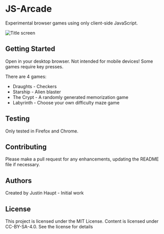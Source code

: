 # JS-Arcade

Experimental browser games using only client-side JavaScript.

![Title screen](home.png)

## Getting Started

Open in your desktop browser. Not intended for mobile devices! Some games require key presses.

There are 4 games:
* Draughts - Checkers
* Starship - Alien blaster
* The Crypt - A randomly generated memorization game
* Labyrinth - Choose your own difficulty maze game

## Testing

Only tested in Firefox and Chrome.

## Contributing

Please make a pull request for any enhancements, updating the README file if necessary.

## Authors

Created by Justin Haupt - Initial work

## License

This project is licensed under the MIT License. Content is licensed under CC-BY-SA-4.0. See the license for details
